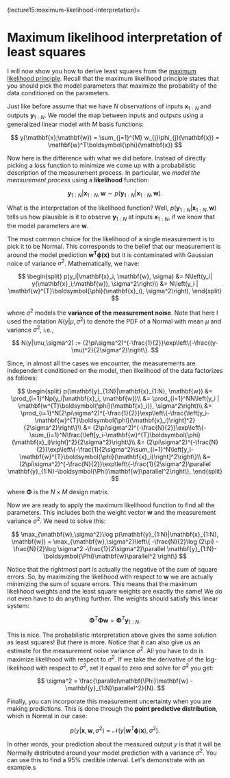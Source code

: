 (lecture15:maximum-likelihood-interpretation)=
# Maximum likelihood interpretation of least squares

I will now show you how to derive least squares from the [maximum likelihood principle](lecture13:the-maximum-likelihood-principle).
Recall that the maximum likelihood principle states that you should pick the model parameters that maximize the probability of the data conditioned on the parameters.

Just like before assume that we have $N$ observations of inputs $\mathbf{x}_{1:N}$ and outputs $\mathbf{y}_{1:N}$.
We model the map between inputs and outputs using a generalized linear model with $M$ basis functions:

$$
y(\mathbf{x};\mathbf{w}) = \sum_{j=1}^{M} w_{j}\phi_{j}(\mathbf{x}) = \mathbf{w}^T\boldsymbol{\phi}(\mathbf{x})
$$

Now here is the difference with what we did before.
Instead of directly picking a loss function to minimize we come up with a probabilistic description of the measurement process.
In particular, we *model the measurement process* using a **likelihood** function:

$$
\mathbf{y}_{1:N} | \mathbf{x}_{1:N}, \mathbf{w} \sim p(\mathbf{y}_{1:N}|\mathbf{x}_{1:N}, \mathbf{w}).
$$

What is the interpretation of the likelihood function?
Well, $p(\mathbf{y}_{1:N} | \mathbf{x}_{1:N}, \mathbf{w})$ tells us how plausible is it to observe $\mathbf{y}_{1:N}$ at inputs $\mathbf{x}_{1:N}$, if we know that the model parameters are $\mathbf{w}$.

The most common choice for the likelihood of a single measurement is to pick it to be Normal.
This corresponds to the belief that our measurement is around the model prediction $\mathbf{w^{T}\boldsymbol{\phi}(\mathbf{x})}$
but it is contaminated with Gaussian noice of variance $\sigma^2$.
Mathematically, we have:

$$
\begin{split}
p(y_i|\mathbf{x}_i, \mathbf{w}, \sigma) &= N\left(y_i| y(\mathbf{x}_i;\mathbf{w}), \sigma^2\right)\\
&= N\left(y_i | \mathbf{w}^{T}\boldsymbol{\phi}(\mathbf{x}_i), \sigma^2\right),
\end{split}
$$

where $\sigma^2$ models the **variance of the measurement noise**.
Note that here I used the notation $N(y|\mu,\sigma^2)$ to denote the PDF of a Normal with mean $\mu$ and variance $\sigma^2$, i.e.,

$$
N(y|\mu,\sigma^2) := (2\pi\sigma^2)^{-\frac{1}{2}}\exp\left\{-\frac{(y-\mu)^2}{2\sigma^2}\right\}.
$$

Since, in almost all the cases we encounter, the measurements are independent conditioned on the model, then likelihood of the data factorizes as follows:

$$
\begin{split}
p(\mathbf{y}_{1:N}|\mathbf{x}_{1:N}, \mathbf{w}) &= \prod_{i=1}^Np(y_i|\mathbf{x}_i, \mathbf{w})\\
&= \prod_{i=1}^NN\left(y_i | \mathbf{w^{T}\boldsymbol{\phi}(\mathbf{x}_i)}, \sigma^2\right)\\
&= \prod_{i=1}^N(2\pi\sigma^2)^{-\frac{1}{2}}\exp\left\{-\frac{\left[y_i-\mathbf{w}^{T}\boldsymbol{\phi}(\mathbf{x}_i)\right]^2}{2\sigma^2}\right\}\\
&= (2\pi\sigma^2)^{-\frac{N}{2}}\exp\left\{-\sum_{i=1}^N\frac{\left[y_i-\mathbf{w}^{T}\boldsymbol{\phi}(\mathbf{x}_i)\right]^2}{2\sigma^2}\right\}\\
&= (2\pi\sigma^2)^{-\frac{N}{2}}\exp\left\{-\frac{1}{2\sigma^2}\sum_{i=1}^N\left[y_i-\mathbf{w}^{T}\boldsymbol{\phi}(\mathbf{x}_i)\right]^2\right\}\\
&= (2\pi\sigma^2)^{-\frac{N}{2}}\exp\left\{-\frac{1}{2\sigma^2}\parallel \mathbf{y}_{1:N}-\boldsymbol{\Phi}\mathbf{w}\parallel^2\right\},
\end{split}
$$

where $\boldsymbol{\Phi}$ is the $N\times M$ design matrix.

Now we are ready to apply the maximum likelihood function to find all the parameters.
This includes both the weight vector $\mathbf{w}$ and the measurement variance $\sigma^2$.
We need to solve this:

$$
\max_{\mathbf{w},\sigma^2}\log p(\mathbf{y}_{1:N}|\mathbf{x}_{1:N}, \mathbf{w}) =
\max_{\mathbf{w},\sigma^2}\left\{
-\frac{N}{2}\log (2\pi) - \frac{N}{2}\log \sigma^2 -\frac{1}{2\sigma^2}\parallel \mathbf{y}_{1:N}-\boldsymbol{\Phi}\mathbf{w}\parallel^2
  \right\}
$$

Notice that the rightmost part is actually the negative of the sum of square errors.
So, by maximizing the likelihood with respect to $\mathbf{w}$ we are actually minimizing the sum of square errors.
This means that the maximum likelihood weights and the least square weights are exactly the same!
We do not even have to do anything further.
The weights should satisfy this linear system:

$$
\boldsymbol{\Phi}^T\boldsymbol{\Phi}\mathbf{w} = \boldsymbol{\Phi}^T\mathbf{y}_{1:N}.
$$

This is nice.
The probabilistic interpretation above gives the same solution as least squares!
But there is more.
Notice that it can also give us an estimate for the measurement noise variance $\sigma^2$.
All you have to do is maximize likelihood with respect to $\sigma^2$.
If we take the derivative of the log-likelihood with respect to $\sigma^2$, set it equal to zero and solve for $\sigma^2$ you get:

$$
\sigma^2 = \frac{\parallel\mathbf{\Phi}\mathbf{w} - \mathbf{y}_{1:N}\parallel^2}{N}.
$$

Finally, you can incorporate this measurement uncertainty when you are making predictions.
This is done through the **point predictive distribution**, which is Normal in our case:

$$
p(y|\mathbf{x}, \mathbf{w}, \sigma^2) =
\mathcal{N}\left(y\middle|\mathbf{w}^T\mathbf{\phi}(\mathbf{x}), \sigma^2\right).
$$

In other words, your prediction about the measured output $y$ is that it will be Normally distributed around your model prediction with a variance $\sigma^2$.
You can use this to find a 95% credible interval.
Let's demonstrate with an example.s
